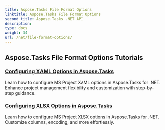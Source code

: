 ```yaml
---
title: Aspose.Tasks File Format Options
linktitle: Aspose.Tasks File Format Options
second_title: Aspose.Tasks .NET API
description: 
type: docs
weight: 34
url: /net/file-format-options/
---
```


## Aspose.Tasks File Format Options Tutorials
### [Configuring XAML Options in Aspose.Tasks](./configuring-xaml-options/)
Learn how to configure MS Project XAML options in Aspose.Tasks for .NET. Enhance project management flexibility and customization with step-by-step guidance.
### [Configuring XLSX Options in Aspose.Tasks](./configuring-xlsx-options/)
Learn how to configure MS Project XLSX options in Aspose.Tasks for .NET. Customize columns, encoding, and more effortlessly.